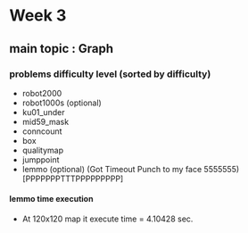 # Week 3

## main topic : Graph

### problems difficulty level (sorted by difficulty)

- robot2000 
- robot1000s (optional)
- ku01_under
- mid59_mask
- conncount
- box
- qualitymap
- jumppoint
- lemmo (optional) (Got Timeout Punch to my face 5555555) [PPPPPPPTTTPPPPPPPPP]

#### lemmo time execution
- At 120x120 map it execute time = 4.10428 sec.

